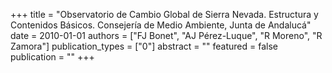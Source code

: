 +++
title = "Observatorio de Cambio Global de Sierra Nevada. Estructura y Contenidos Básicos. Consejerı́a de Medio Ambiente, Junta de Andalucá"
date = 2010-01-01
authors = ["FJ Bonet", "AJ Pérez-Luque", "R Moreno", "R Zamora"]
publication_types = ["0"]
abstract = ""
featured = false
publication = ""
+++


